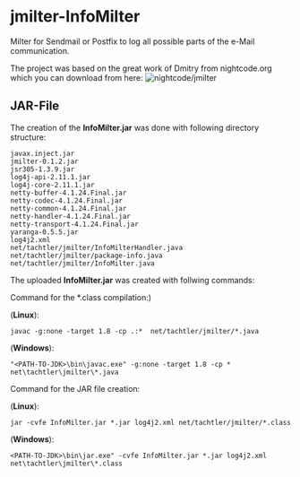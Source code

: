 # jmilter-InfoMilter
Milter for Sendmail or Postfix to log all possible parts of the e-Mail communication.

The project was based on the great work of Dmitry from nightcode.org which you can download from here: ![nightcode/jmilter](https://github.com/nightcode/jmilter)

## JAR-File
The creation of the **InfoMilter.jar** was done with following directory structure:
```
javax.inject.jar
jmilter-0.1.2.jar
jsr305-1.3.9.jar
log4j-api-2.11.1.jar
log4j-core-2.11.1.jar
netty-buffer-4.1.24.Final.jar
netty-codec-4.1.24.Final.jar
netty-common-4.1.24.Final.jar
netty-handler-4.1.24.Final.jar
netty-transport-4.1.24.Final.jar
yaranga-0.5.5.jar
log4j2.xml
net/tachtler/jmilter/InfoMilterHandler.java
net/tachtler/jmilter/package-info.java
net/tachtler/jmilter/InfoMilter.java
```

The uploaded **InfoMilter.jar** was created with follwing commands:

Command for the \*.class compilation:)

(**Linux**):
```
javac -g:none -target 1.8 -cp .:*  net/tachtler/jmilter/*.java
```
(**Windows**):
```
"<PATH-TO-JDK>\bin\javac.exe" -g:none -target 1.8 -cp *  net\tachtler\jmilter\*.java
```

Command for the JAR file creation:

(**Linux**):
```
jar -cvfe InfoMilter.jar *.jar log4j2.xml net/tachtler/jmilter/*.class
```
(**Windows**):
```
<PATH-TO-JDK>\bin\jar.exe" -cvfe InfoMilter.jar *.jar log4j2.xml net\tachtler\jmilter\*.class
```
